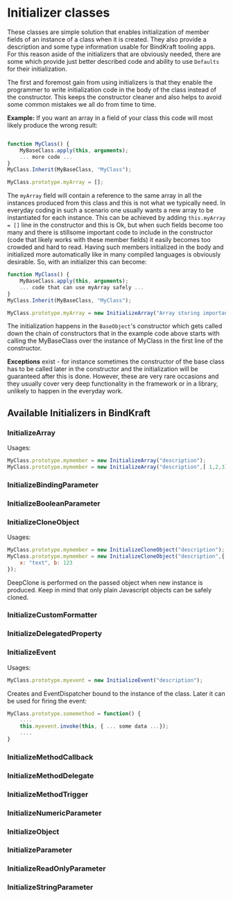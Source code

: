 # Initializer classes

These classes are simple solution that enables initialization of member fields of an instance of a class when it is created. They also provide a description and some type information usable for BindKraft tooling apps. For this reason aside of the initializers that are obviously needed, there are some which provide just better described code and ability to use `Defaults` for their initialization.

The first and foremost gain from using initializers is that they enable the programmer to write initialization code in the body of the class instead of the constructor. This keeps the constructor cleaner and also helps to avoid some common mistakes we all do from time to time.

**Example:** If you want an array in a field of your class this code will most likely produce the wrong result:

```Javascript

function MyClass() {
    MyBaseClass.apply(this, arguments);
    ... more code ...
}
MyClass.Inherit(MyBaseClass, "MyClass");

MyClass.prototype.myArray = [];
```

The `myArray` field will contain a reference to the same array in all the instances produced from this class and this is not what we typically need. In everyday coding in such a scenario one usually wants a new array to be instantiated for each instance. This can be achieved by adding `this.myArray = []` line in the constructor and this is Ok, but when such fields become too many and there is stillsome important code to include in the constructor (code that likely works with these member fields) it easily becomes too crowded and hard to read. Having such members initialized in the body and initialized more automatically like in many compiled languages is obviously desirable. So, with an initializer this can become:

```Javascript
function MyClass() {
    MyBaseClass.apply(this, arguments);
    ... code that can use myArray safely ...
}
MyClass.Inherit(MyBaseClass, "MyClass");

MyClass.prototype.myArray = new InitializeArray("Array storing important stuff");
```

The initialization happens in the `BaseObject`'s constructor which gets called down the chain of constructors that in the example code above starts with calling the MyBaseClass over the instance of MyClass in the first line of the constructor.

**Exceptions** exist - for instance sometimes the constructor of the base class has to be called later in the constructor and the initialization will be guaranteed after this is done. However, these are very rare occasions and they usually cover very deep functionality in the framework or in a library, unlikely to happen in the everyday work.

## Available Initializers in BindKraft

### InitializeArray

Usages:
```Javascript
MyClass.prototype.mymember = new InitializeArray("description");
MyClass.prototype.mymember = new InitializeArray("description",[ 1,2,3]);
```

### InitializeBindingParameter

### InitializeBooleanParameter

### InitializeCloneObject

Usages:
```Javascript
MyClass.prototype.mymember = new InitializeCloneObject("description");
MyClass.prototype.mymember = new InitializeCloneObject("description",{ 
    x: "text", b: 123
});
```

DeepClone is performed on the passed object when new instance is produced. Keep in mind that only plain Javascript objects can be safely cloned.

### InitializeCustomFormatter

### InitializeDelegatedProperty

### InitializeEvent

Usages:
```Javascript
MyClass.prototype.myevent = new InitializeEvent("description");
```

Creates and EventDispatcher bound to the instance of the class. Later it can be used for firing the event:

```Javascript
MyClass.prototype.somemethod = function() {
    ....
    this.myevent.invoke(this, { ... some data ...});
    ....
}
```

### InitializeMethodCallback

### InitializeMethodDelegate

### InitializeMethodTrigger

### InitializeNumericParameter

### InitializeObject

### InitializeParameter

### InitializeReadOnlyParameter


### InitializeStringParameter

